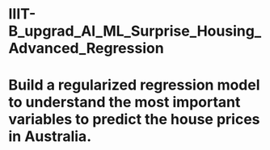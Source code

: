 # IIIT-B_upgrad_AI_ML_Surprise_Housing_Advanced_Regression
# Build a regularized regression model to understand the most important variables to predict the house prices in Australia.
